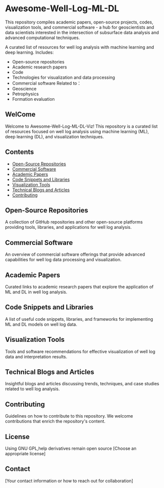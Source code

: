 # Awesome-Well-Log-ML-DL

This repository compiles academic papers, open-source projects, codes, visualization tools, and commercial software - a hub for geoscientists and data scientists interested in the intersection of subsurface data analysis and advanced computational techniques.

A curated list of resources for well log analysis with machine learning and deep learning.
Includes: 
- Open-source repositories
- Academic research papers 
- Code
- Technologies for visualization and data processing
- Commercial software
Related to：
- Geoscience
- Petrophysics
- Formation evaluation

## WelCome

Welcome to Awesome-Well-Log-ML-DL-Viz! This repository is a curated list of resources focused on well log analysis using machine learning (ML), deep learning (DL), and visualization techniques.

## Contents
- [Open-Source Repositories](#open-source-repositories)
- [Commercial Software](#commercial-software)
- [Academic Papers](#academic-papers)
- [Code Snippets and Libraries](#code-snippets-and-libraries)
- [Visualization Tools](#visualization-tools)
- [Technical Blogs and Articles](#technical-blogs-and-articles)
- [Contributing](#contributing)

## Open-Source Repositories
A collection of GitHub repositories and other open-source platforms providing tools, libraries, and applications for well log analysis.

## Commercial Software
An overview of commercial software offerings that provide advanced capabilities for well log data processing and visualization.

## Academic Papers
Curated links to academic research papers that explore the application of ML and DL in well log analysis.

## Code Snippets and Libraries
A list of useful code snippets, libraries, and frameworks for implementing ML and DL models on well log data.

## Visualization Tools
Tools and software recommendations for effective visualization of well log data and interpretation results.

## Technical Blogs and Articles
Insightful blogs and articles discussing trends, techniques, and case studies related to well log analysis.

## Contributing
Guidelines on how to contribute to this repository. We welcome contributions that enrich the repository's content.

## License

Using GNU GPL,help derivatives remain open source
[Choose an appropriate license]

## Contact
[Your contact information or how to reach out for collaboration]
